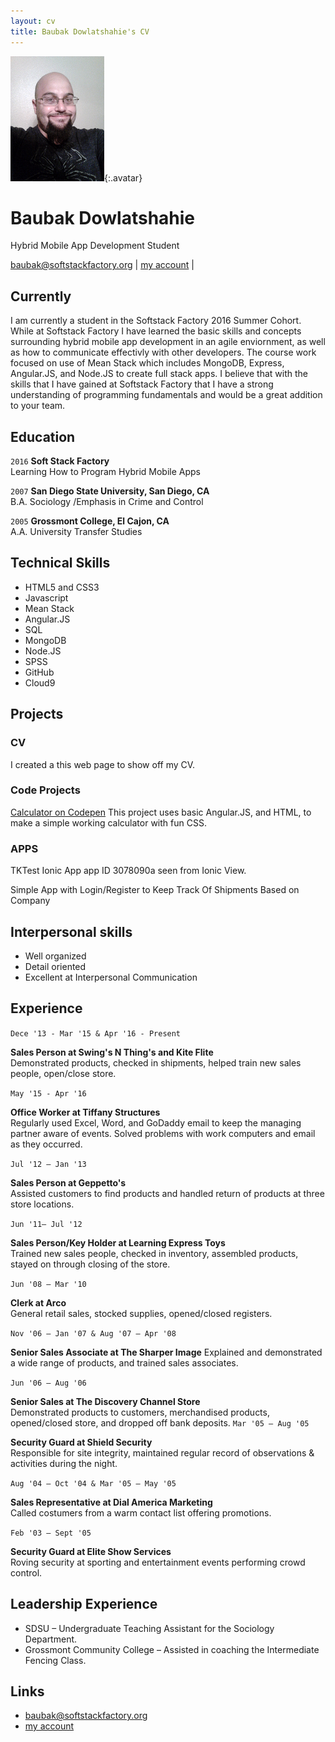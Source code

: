 ```yaml
---
layout: cv
title: Baubak Dowlatshahie's CV
---
```


![Baubak](./media/21.png){:.avatar}

# Baubak Dowlatshahie
Hybrid Mobile App Development Student

<div id="webaddress">
<a href="mailto:">baubak@softstackfactory.org</a>
|
<i class="fa fa-github"></i> <a href="http://github.com/bdowlatshahiessf/">my account</a>
|

</div>


## Currently

I am currently a student in the Softstack Factory 2016 Summer Cohort. While at Softstack Factory I have learned the basic skills and concepts surrounding hybrid mobile app development in an agile enviornment, as well as how to communicate effectivly with other developers. The course work focused on use of Mean Stack which includes MongoDB, Express, Angular.JS, and Node.JS to create full stack apps. I believe that with the skills that I have gained at Softstack Factory that I have a strong understanding of programming fundamentals and would be a great addition to your team.

## Education



`2016`
__Soft Stack Factory__  
Learning How to Program Hybrid Mobile Apps

`2007`
__San Diego State University, San Diego, CA__  
B.A. Sociology /Emphasis in Crime and Control   

`2005`
__Grossmont College, El Cajon, CA__                                
A.A. University Transfer Studies   



## Technical Skills




* HTML5 and CSS3
* Javascript
* Mean Stack
* Angular.JS
* SQL
* MongoDB
* Node.JS
* SPSS
* GitHub
* Cloud9

## Projects

### CV

I created a this web page to show off my CV.  

### Code Projects


<a href="http://codepen.io/Baubak/pen/JKNZqd"> Calculator on Codepen</a> This project uses basic Angular.JS, and HTML, to make a simple working calculator with fun CSS.


### APPS

TKTest Ionic App app ID 3078090a seen from Ionic View. 

Simple App with Login/Register to Keep Track Of Shipments Based on Company


## Interpersonal skills
* Well organized
* Detail oriented 
* Excellent at Interpersonal Communication

## Experience


`Dece '13 - Mar '15 & Apr '16 - Present`



__Sales Person at Swing's N Thing's  and Kite Flite__                               	 
Demonstrated products, checked in shipments, helped train new sales people, open/close store.


`May '15 - Apr '16`
 
  
  
__Office Worker at Tiffany Structures__  
Regularly used Excel, Word, and GoDaddy email to keep the managing partner aware of events. 
Solved problems with work computers and email as they occurred.  

`Jul '12 – Jan '13`

  
  
__Sales Person at Geppetto's__                                           
Assisted customers to find products and handled return of products at three store locations.

 `Jun '11– Jul '12`

  
  
__Sales Person/Key Holder at Learning Express Toys__                                  
Trained new sales people, checked in inventory, assembled products, stayed on through closing of the store.

`Jun '08 – Mar '10` 

  
  
__Clerk at Arco__                                                 
General retail sales, stocked supplies, opened/closed registers.

`Nov '06 – Jan '07 & Aug '07 – Apr '08`

  
  
__Senior Sales Associate at The Sharper Image__ 
Explained and demonstrated a wide range of products, and trained sales associates.

`Jun '06 – Aug '06`

  
  
__Senior Sales at The Discovery Channel Store__                             
Demonstrated products to customers, merchandised products, opened/closed store, and dropped off bank deposits.
`Mar '05 – Aug '05`

  
  
__Security Guard at Shield Security__                                      
Responsible for site integrity, maintained regular record of observations & activities during the night.

`Aug '04 – Oct '04 & Mar '05 – May '05`

  
  
__Sales Representative at Dial America Marketing__     
Called costumers from a warm contact list offering promotions.

 `Feb '03 – Sept '05`

  
  
__Security Guard at Elite Show Services__                              
Roving security at sporting and entertainment events performing crowd control.



## Leadership Experience

* SDSU – Undergraduate Teaching Assistant for the Sociology Department.
* Grossmont Community College – Assisted in coaching the Intermediate Fencing Class.

## Links


* <i class="fa fa-envelope"></i> <a href="mailto:">baubak@softstackfactory.org</a><br />
* <i class="fa fa-github"></i> <a href="http://github.com/bdowlatshahiessf/">my account</a><br />
